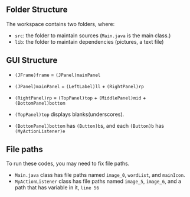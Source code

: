 ## Folder Structure

The workspace contains two folders, where:

- `src`: the folder to maintain sources (`Main.java` is the main class.)
- `lib`: the folder to maintain dependencies (pictures, a text file)

## GUI Structure

- `(JFrame)frame` = `(JPanel)mainPanel`
- `(JPanel)mainPanel` = `(LeftLabel)ll` + `(RightPanel)rp`
- `(RightPanel)rp` = `(TopPanel)top` + `(MiddlePanel)mid` + `(BottomPanel)bottom`

- `(TopPanel)top` displays blanks(underscores).
- `(BottonPanel)bottom` has `(Button)b`s, and each `(Button)b` has `(MyActionListener)e`

## File paths

To run these codes, you may need to fix file paths.

- `Main.java` class has file paths named `image_0`, `wordList`, and `mainIcon`.
- `MyActionListener` class has file paths named `image_5`, `image_6`, and a path that has variable in it, `line 56`